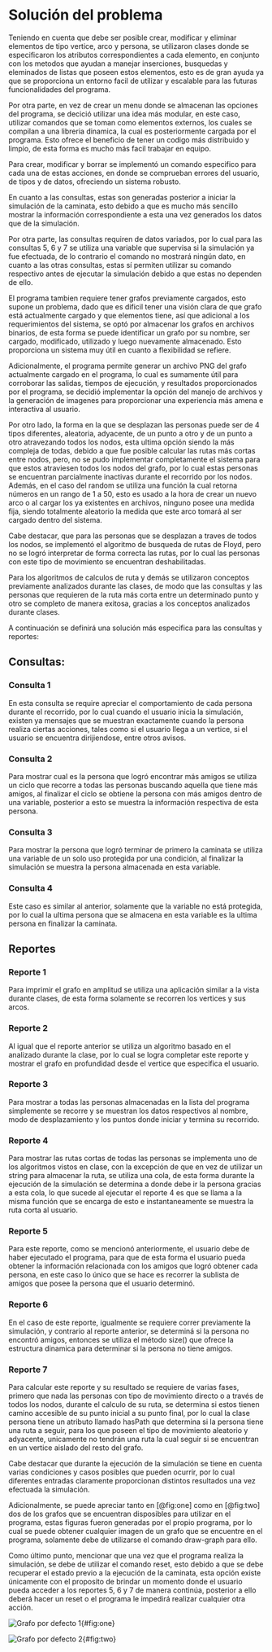 # Solución del problema

Teniendo en cuenta que debe ser posible crear, modificar y eliminar elementos 
de tipo vertice, arco y persona, se utilizaron clases donde se especificaron 
los atributos correspondientes a cada elemento, en conjunto con los metodos 
que ayudan a manejar inserciones, busquedas y eleminados de listas que poseen 
estos elementos, esto es de gran ayuda ya que se proporciona un entorno 
facil de utilizar y escalable para las futuras funcionalidades del programa.

Por otra parte, en vez de crear un menu donde se almacenan las opciones del 
programa, se decició utilizar una idea más modular, en este caso, utilizar 
comandos que se toman como elementos externos, los cuales se compilan a 
una libreria dinamica, la cual es posteriormente cargada por el programa. 
Esto ofrece el beneficio de tener un codigo más distribuido y limpio, 
de esta forma es mucho más facil trabajar en equipo.

Para crear, modificar y borrar se implementó un comando especifico para 
cada una de estas acciones, en donde se comprueban errores del usuario, 
de tipos y de datos, ofreciendo un sistema robusto. 

En cuanto a las consultas, estas son generadas posterior a iniciar la simulación 
de la caminata, esto debido a que es mucho más sencillo mostrar la 
información correspondiente a esta una vez generados los datos 
que de la simulación.

Por otra parte, las consultas requiren de datos variados, por lo cual 
para las consultas 5, 6 y 7 se utiliza una variable que supervisa si 
la simulación ya fue efectuada, de lo contrario el comando no mostrará 
ningún dato, en cuanto a las otras consultas, estas sí permiten 
utilizar su comando respectivo antes de ejecutar la simulación debido 
a que estas no dependen de ello.

El programa tambien requiere tener grafos previamente cargados, esto 
supone un problema, dado que es dificil tener una visión clara de que 
grafo está actualmente cargado y que elementos tiene, así que adicional 
a los requerimientos del sistema, se optó por almacenar los grafos en 
archivos binarios, de esta forma se puede identificar un grafo por su nombre, 
ser cargado, modificado, utilizado y luego nuevamente almacenado. Esto 
proporciona un sistema muy útil en cuanto a flexibilidad se refiere.

Adicionalmente, el programa permite generar un archivo PNG del grafo 
actualmente cargado en el programa, lo cual es sumamente útil para 
corroborar las salidas, tiempos de ejecución, y resultados proporcionados 
por el programa, se decidió implementar la opción del manejo de 
archivos y la generación de imagenes para proporcionar una experiencia más 
amena e interactiva al usuario.

Por otro lado, la forma en la que se desplazan las personas puede ser de 
4 tipos diferentes, aleatoria, adyacente, de un punto a otro y de un punto a 
otro atravezando todos los nodos, esta ultima opción siendo la más compleja de 
todas, debido a que fue posible calcular las rutas más cortas entre nodos, pero, 
no se pudo implementar completamente el sistema para que estos atraviesen todos los 
nodos del grafo, por lo cual estas personas se encuentran parcialmente inactivas durante 
el recorrido por los nodos. Además, en el caso del random se utiliza una función la 
cual retorna números en un rango de 1 a 50, esto es usado a la hora de crear un nuevo 
arco o al cargar los ya existentes en archivos, ninguno posee una medida fija, siendo 
totalmente aleatorio la medida que este arco tomará al ser cargado dentro del sistema.

Cabe destacar, que para las personas que se desplazan a traves de todos los nodos, se implementó 
el algoritmo de busqueda de rutas de Floyd, pero no se logró interpretar de forma correcta 
las rutas, por lo cual las personas con este tipo de movimiento se encuentran deshabilitadas.

Para los algoritmos de calculos de ruta y demás se utilizaron conceptos previamente 
analizados durante las clases, de modo que las consultas y las personas que requieren 
de la ruta más corta entre un determinado punto y otro se completo de manera exitosa, 
gracias a los conceptos analizados durante clases.

A continuación se definirá una solución más especifica para las consultas y reportes:

## Consultas:

### Consulta 1

En esta consulta se require apreciar el comportamiento de cada persona durante el 
recorrido, por lo cual cuando el usuario inicia la simulación, existen ya mensajes 
que se muestran exactamente cuando la persona realiza ciertas acciones, tales como 
si el usuario llega a un vertice, si el usuario se encuentra dirijiendose, entre otros 
avisos.

### Consulta 2

Para mostrar cual es la persona que logró encontrar más amigos se utiliza un ciclo que 
recorre a todas las personas buscando aquella que tiene más amigos, al finalizar el ciclo 
se obtiene la persona con más amigos dentro de una variable, posterior a esto se muestra 
la información respectiva de esta persona.

### Consulta 3

Para mostrar la persona que logró terminar de primero la caminata se utiliza una variable de 
un solo uso protegida por una condición, al finalizar la simulación se muestra la persona 
almacenada en esta variable.

### Consulta 4

Este caso es similar al anterior, solamente que la variable no está protegida, por lo cual 
la ultima persona que se almacena en esta variable es la ultima persona en finalizar la 
caminata.

## Reportes

### Reporte 1

Para imprimir el grafo en amplitud se utiliza una aplicación similar a la vista durante clases, 
de esta forma solamente se recorren los vertices y sus arcos.

### Reporte 2

Al igual que el reporte anterior se utiliza un algoritmo basado en el analizado durante la clase, 
por lo cual se logra completar este reporte y mostrar el grafo en profundidad desde el vertice que 
especifica el usuario.

### Reporte 3

Para mostrar a todas las personas almacenadas en la lista del programa simplemente se 
recorre y se muestran los datos respectivos al nombre, modo de desplazamiento y los puntos 
donde iniciar y termina su recorrido.

### Reporte 4

Para mostrar las rutas cortas de todas las personas se implementa uno de los algoritmos vistos en clase, 
con la excepción de que en vez de utilizar un string para almacenar la ruta, se utiliza una cola, de esta 
forma durante la ejecución de la simulación se determina a donde debe ir la persona gracias a esta cola, 
lo que sucede al ejecutar el reporte 4 es que se llama a la misma función que se encarga de esto e 
instantaneamente se muestra la ruta corta al usuario.

### Reporte 5

Para este reporte, como se mencionó anteriormente, el usuario debe de haber ejecutado el programa, 
para que de esta forma el usuario pueda obtener la información relacionada con los amigos que logró 
obtener cada persona, en este caso lo único que se hace es recorrer la sublista de amigos que posee la 
persona que el usuario determinó.

### Reporte 6

En el caso de este reporte, igualmente se requiere correr previamente la simulación, y contrario al reporte 
anterior, se determiná si la persona no encontró amigos, entonces se utiliza el método size() que ofrece 
la estructura dinamica para determinar si la persona no tiene amigos.

### Reporte 7

Para calcular este reporte y su resultado se requiere de varias fases, primero que nada las personas con 
tipo de movimiento directo o a través de todos los nodos, durante el calculo de su ruta, se determina 
si estos tienen camino accesible de su punto inicial a su punto final, por lo cual la clase persona tiene 
un atributo llamado hasPath que determina si la persona tiene una ruta a seguir, para los que poseen el 
tipo de movimiento aleatorio y adyacente, unicamente no tendrán una ruta la cual seguir si se encuentran 
en un vertice aislado del resto del grafo.

Cabe destacar que durante la ejecución de la simulación se tiene en cuenta varias condiciones y casos 
posibles que pueden ocurrir, por lo cual diferentes entradas claramente proporcionan distintos resultados 
una vez efectuada la simulación.

Adicionalmente, se puede apreciar tanto en [@fig:one] como en [@fig:two] dos de los grafos que se encuentran 
disposibles para utilizar en el programa, estas figuras fueron generadas por el propio programa, 
por lo cual se puede obtener cualquier imagen de un grafo que se encuentre en el programa, solamente 
debe de utilizarse el comando draw-graph para ello.

Como último punto, mencionar que una vez que el programa realiza la simulación, se debe de utilizar el comando 
reset, esto debido a que se debe recuperar el estado previo a la ejecución de la caminata, esta opción existe 
únicamente con el proposito de brindar un momento donde el usuario pueda acceder a los reportes 5, 6 y 7 de manera 
continúa, posterior a ello deberá hacer un reset o el programa le impedirá realizar cualquier otra acción.

![[Grafo por defecto 1](https://weibeld.net/assets/icons/markdown.png)](images/grafo1.png){#fig:one}

![[Grafo por defecto 2](https://weibeld.net/assets/icons/markdown.png)](images/grafo2.png){#fig:two}
